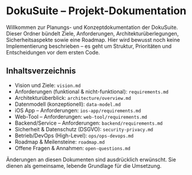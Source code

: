 # DokuSuite – Projekt-Dokumentation

Willkommen zur Planungs- und Konzeptdokumentation der DokuSuite. Dieser Ordner bündelt Ziele, Anforderungen, Architekturüberlegungen, Sicherheitsaspekte sowie eine Roadmap. Hier wird bewusst noch keine Implementierung beschrieben – es geht um Struktur, Prioritäten und Entscheidungen vor dem ersten Code.

## Inhaltsverzeichnis
- Vision und Ziele: `vision.md`
- Anforderungen (funktional & nicht-funktional): `requirements.md`
- Architekturüberblick: `architecture/overview.md`
- Datenmodell (konzeptionell): `data-model.md`
- iOS App – Anforderungen: `ios-app/requirements.md`
- Web-Tool – Anforderungen: `web-tool/requirements.md`
- Backend/Service – Anforderungen: `backend/requirements.md`
- Sicherheit & Datenschutz (DSGVO): `security-privacy.md`
- Betrieb/DevOps (High-Level): `ops/ops-devops.md`
- Roadmap & Meilensteine: `roadmap.md`
- Offene Fragen & Annahmen: `open-questions.md`

Änderungen an diesen Dokumenten sind ausdrücklich erwünscht. Sie dienen als gemeinsame, lebende Grundlage für die Umsetzung.

